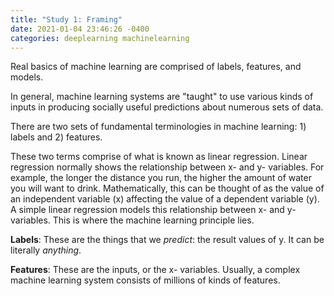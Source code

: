 ```yaml
---
title: "Study 1: Framing"
date: 2021-01-04 23:46:26 -0400
categories: deeplearning machinelearning
---
```


Real basics of machine learning are comprised of labels, features, and models.

In general, machine learning systems are "taught" to use various kinds of inputs in producing socially useful predictions about numerous sets of data.

There are two sets of fundamental terminologies in machine learning: 1) labels and 2) features. 

These two terms comprise of what is known as linear regression. Linear regression normally shows the relationship between x- and y- variables. 
For example, the longer the distance you run, the higher the amount of water you will want to drink. 
Mathematically, this can be thought of as the value of an independent variable (x) affecting the value of a dependent variable (y). 
A simple linear regression models this relationship between x- and y- variables. This is where the machine learning principle lies. 

__Labels__:
These are the things that we _predict_: the result values of y. It can be literally _anything_.

__Features__:
These are the inputs, or the x- variables. Usually, a complex machine learning system consists of millions of kinds of features. 
